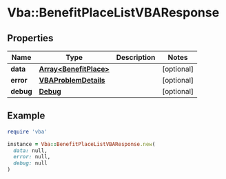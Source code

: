 # Vba::BenefitPlaceListVBAResponse

## Properties

| Name | Type | Description | Notes |
| ---- | ---- | ----------- | ----- |
| **data** | [**Array&lt;BenefitPlace&gt;**](BenefitPlace.md) |  | [optional] |
| **error** | [**VBAProblemDetails**](VBAProblemDetails.md) |  | [optional] |
| **debug** | [**Debug**](Debug.md) |  | [optional] |

## Example

```ruby
require 'vba'

instance = Vba::BenefitPlaceListVBAResponse.new(
  data: null,
  error: null,
  debug: null
)
```

